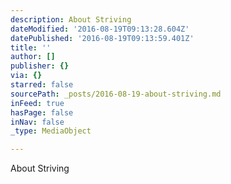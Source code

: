 ```yaml
---
description: About Striving
dateModified: '2016-08-19T09:13:28.604Z'
datePublished: '2016-08-19T09:13:59.401Z'
title: ''
author: []
publisher: {}
via: {}
starred: false
sourcePath: _posts/2016-08-19-about-striving.md
inFeed: true
hasPage: false
inNav: false
_type: MediaObject

---
```

About Striving